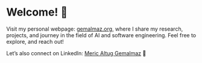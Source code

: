 # Welcome! 👋

Visit my personal webpage: [gemalmaz.org](https://gemalmaz.org), where I share my research, projects, and journey in the field of AI and software engineering. Feel free to explore, and reach out!

Let’s also connect on LinkedIn: [Meric Altug Gemalmaz](https://www.linkedin.com/in/meric-altug-gemalmaz/) 🤖





